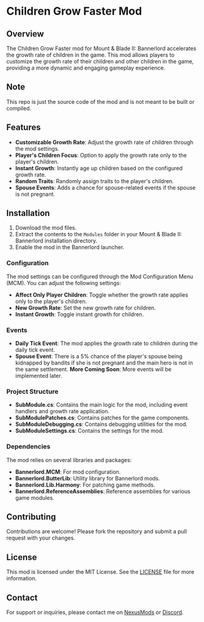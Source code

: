 # Children Grow Faster Mod

## Overview

The Children Grow Faster mod for Mount & Blade II: Bannerlord accelerates the growth rate of children in the game. This mod allows players to customize the growth rate of their children and other children in the game, providing a more dynamic and engaging gameplay experience.

## Note 
This repo is just the source code of the mod and is not meant to be built or compiled.

## Features

- **Customizable Growth Rate**: Adjust the growth rate of children through the mod settings.
- **Player's Children Focus**: Option to apply the growth rate only to the player's children.
- **Instant Growth**: Instantly age up children based on the configured growth rate.
- **Random Traits**: Randomly assign traits to the player's children.
- **Spouse Events**: Adds a chance for spouse-related events if the spouse is not pregnant.

## Installation

1. Download the mod files.
2. Extract the contents to the `Modules` folder in your Mount & Blade II: Bannerlord installation directory.
3. Enable the mod in the Bannerlord launcher.


### Configuration

The mod settings can be configured through the Mod Configuration Menu (MCM). You can adjust the following settings:

- **Affect Only Player Children**: Toggle whether the growth rate applies only to the player's children.
- **New Growth Rate**: Set the new growth rate for children.
- **Instant Growth**: Toggle instant growth for children.

### Events

- **Daily Tick Event**: The mod applies the growth rate to children during the daily tick event.
- **Spouse Event**: There is a 5% chance of the player's spouse being kidnapped by bandits if she is not pregnant and the main hero is not in the same settlement.
**More Coming Soon**: More events will be implemented later. 



### Project Structure

- **SubModule.cs**: Contains the main logic for the mod, including event handlers and growth rate application.
- **SubModulePatches.cs**: Contains patches for the game components.
- **SubModuleDebugging.cs**: Contains debugging utilities for the mod.
- **SubModuleSettings.cs**: Contains the settings for the mod.

### Dependencies

The mod relies on several libraries and packages:

- **Bannerlord.MCM**: For mod configuration.
- **Bannerlord.ButterLib**: Utility library for Bannerlord mods.
- **Bannerlord.Lib.Harmony**: For patching game methods.
- **Bannerlord.ReferenceAssemblies**: Reference assemblies for various game modules.

## Contributing

Contributions are welcome! Please fork the repository and submit a pull request with your changes.

## License

This mod is licensed under the MIT License. See the [LICENSE](LICENSE) file for more information.

## Contact

For support or inquiries, please contact me on [NexusMods](https://next.nexusmods.com/profile/BuntaFFR) or [Discord](https://discord.gg/D7gwcMzT2K).
